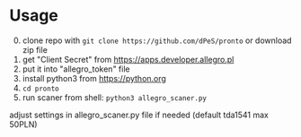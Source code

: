 Usage
=====

0. clone repo with ```git clone https://github.com/dPeS/pronto``` or download zip file
1. get "Client Secret" from https://apps.developer.allegro.pl
2. put it into "allegro_token" file
3. install python3 from https://python.org
4. ```cd pronto```
5. run scaner from shell:
```python3 allegro_scaner.py```

adjust settings in allegro_scaner.py file if needed
(default tda1541 max 50PLN)
